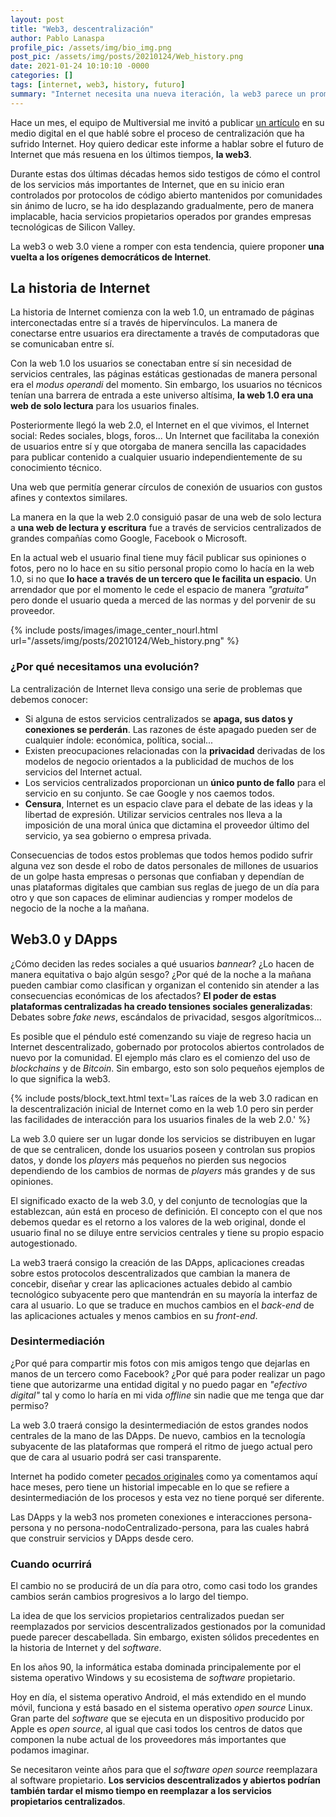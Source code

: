 ```yaml
---
layout: post
title: "Web3, descentralización"
author: Pablo Lanaspa
profile_pic: /assets/img/bio_img.png
post_pic: /assets/img/posts/20210124/Web_history.png
date: 2021-01-24 10:10:10 -0000
categories: []
tags: [internet, web3, history, futuro]
summary: "Internet necesita una nueva iteración, la web3 parece un prometedor candidato... ¿De qué estamos hablando?"
---
```


Hace un mes, el equipo de Multiversial me invitó a publicar [un artículo](https://multiversial.es/el-mundo-en-que-vivimos/retos-del-futuro/el-invitado-experto-pablo-lanaspa-un-internet-descentralizado/) en su medio digital en el que hablé sobre el proceso de centralización que ha sufrido Internet. Hoy quiero dedicar este informe a hablar sobre el futuro de Internet que más resuena en los últimos tiempos, **la web3**.

Durante estas dos últimas décadas hemos sido testigos de cómo el control de los servicios más importantes de Internet, que en su inicio eran controlados por protocolos de código abierto mantenidos por comunidades sin ánimo de lucro, se ha ido desplazando gradualmente, pero de manera implacable, hacia servicios propietarios operados por grandes empresas tecnológicas de Silicon Valley.

La web3 o web 3.0 viene a romper con esta tendencia, quiere proponer **una vuelta a los orígenes democráticos de Internet**.


## La historia de Internet

La historia de Internet comienza con la web 1.0, un entramado de páginas interconectadas entre sí a través de hipervínculos. La manera de conectarse entre usuarios era directamente a través de computadoras que se comunicaban entre sí.

Con la web 1.0 los usuarios se conectaban entre sí sin necesidad de servicios centrales, las páginas estáticas gestionadas de manera personal era el *modus operandi* del momento. Sin embargo, los usuarios no técnicos tenían una barrera de entrada a este universo altísima, **la web 1.0 era una web de solo lectura** para los usuarios finales.

Posteriormente llegó la web 2.0, el Internet en el que vivimos, el Internet social: Redes sociales, blogs, foros... Un Internet que facilitaba la conexión de usuarios entre sí y que otorgaba de manera sencilla las capacidades para publicar contenido a cualquier usuario independientemente de su conocimiento técnico.

Una web que permitía generar círculos de conexión de usuarios con gustos afines y contextos similares.

La manera en la que la web 2.0 consiguió pasar de una web de solo lectura a **una web de lectura y escritura** fue a través de servicios centralizados de grandes compañías como Google, Facebook o Microsoft.

En la actual web el usuario final tiene muy fácil publicar sus opiniones o fotos, pero no lo hace en su sitio personal propio como lo hacía en la web 1.0, si no que **lo hace a través de un tercero que le facilita un espacio**. Un arrendador que por el momento le cede el espacio de manera *"gratuita"* pero donde el usuario queda a merced de las normas y del porvenir de su proveedor. 

{% include posts/images/image_center_nourl.html url="/assets/img/posts/20210124/Web_history.png" %}


### ¿Por qué necesitamos una evolución?

La centralización de Internet lleva consigo una serie de problemas que debemos conocer:
- Si alguna de estos servicios centralizados se **apaga, sus datos y conexiones se perderán**. Las razones de éste apagado pueden ser de cualquier índole: económica, política, social...
- Existen preocupaciones relacionadas con la **privacidad** derivadas de los modelos de negocio orientados a la publicidad de muchos de los servicios del Internet actual.
- Los servicios centralizados proporcionan un **único punto de fallo** para el servicio en su conjunto. Se cae Google y nos caemos todos.
- **Censura**, Internet es un espacio clave para el debate de las ideas y la libertad de expresión. Utilizar servicios centrales nos lleva a la imposición de una moral única que dictamina el proveedor último del servicio, ya sea gobierno o empresa privada.

Consecuencias de todos estos problemas que todos hemos podido sufrir alguna vez son desde el robo de datos personales de millones de usuarios de un golpe hasta empresas o personas que confiaban y dependían de unas plataformas digitales que cambian sus reglas de juego de un día para otro y que son capaces de eliminar audiencias y romper modelos de negocio de la noche a la mañana.

## Web3.0 y DApps

¿Cómo deciden las redes sociales a qué usuarios *bannear*? ¿Lo hacen de manera equitativa o bajo algún sesgo? ¿Por qué de la noche a la mañana pueden cambiar como clasifican y organizan el contenido sin atender a las consecuencias económicas de los afectados? **El poder de estas plataformas centralizadas ha creado tensiones sociales generalizadas**: Debates sobre *fake news*, escándalos de privacidad, sesgos algorítmicos...

Es posible que el péndulo esté comenzando su viaje de regreso hacia un Internet descentralizado, gobernado por protocolos abiertos controlados de nuevo por la comunidad. El ejemplo más claro es el comienzo del uso de *blockchains* y de *Bitcoin*. Sin embargo, esto son solo pequeños ejemplos de lo que significa la web3.

{% include posts/block_text.html text='Las raíces de la web 3.0 radican en la descentralización inicial de Internet como en la web 1.0 pero sin perder las facilidades de interacción para los usuarios finales de la web 2.0.' %}

La web 3.0 quiere ser un lugar donde los servicios se distribuyen en lugar de que se centralicen, donde los usuarios poseen y controlan sus propios datos, y donde los *players* más pequeños no pierden sus negocios dependiendo de los cambios de normas de *players* más grandes y de sus opiniones.

El significado exacto de la web 3.0, y del conjunto de tecnologías que la establezcan, aún está en proceso de definición. El concepto con el que nos debemos quedar es el retorno a los valores de la web original, donde el usuario final no se diluye entre servicios centrales y tiene su propio espacio autogestionado.

La web3 traerá consigo la creación de las DApps, aplicaciones creadas sobre estos protocolos descentralizados que cambian la manera de concebir, diseñar y crear las aplicaciones actuales debido al cambio tecnológico subyacente pero que mantendrán en su mayoría la interfaz de cara al usuario. Lo que se traduce en muchos cambios en el *back-end* de las aplicaciones actuales y menos cambios en su *front-end*.

### Desintermediación

¿Por qué para compartir mis fotos con mis amigos tengo que dejarlas en manos de un tercero como Facebook? ¿Por qué para poder realizar un pago tiene que autorizarme una entidad digital y no puedo pagar en *"efectivo digital"* tal y como lo haría en mi vida *offline* sin nadie que me tenga que dar permiso?

La web 3.0 traerá consigo la desintermediación de estos grandes nodos centrales de la mano de las DApps. De nuevo, cambios en la tecnología subyacente de las plataformas que romperá el ritmo de juego actual pero que de cara al usuario podrá ser casi transparente.

Internet ha podido cometer [pecados originales](https://planaspa.com/2020/10/04/El-Pecado-Original.html) como ya comentamos aquí hace meses, pero tiene un historial impecable en lo que se refiere a desintermediación de los procesos y esta vez no tiene porqué ser diferente.

Las DApps y la web3 nos prometen conexiones e interacciones persona-persona y no persona-nodoCentralizado-persona, para las cuales habrá que construir servicios y DApps desde cero.

### Cuando ocurrirá

El cambio no se producirá de un día para otro, como casi todo los grandes cambios serán cambios progresivos a lo largo del tiempo.

La idea de que los servicios propietarios centralizados puedan ser reemplazados por servicios descentralizados gestionados por la comunidad puede parecer descabellada. Sin embargo, existen sólidos precedentes en la historia de Internet y del *software*. 

En los años 90, la informática estaba dominada principalemente por el sistema operativo Windows y su ecosistema de *software* propietario.

Hoy en día, el sistema operativo Android, el más extendido en el mundo móvil, funciona y está basado en el sistema operativo *open source* Linux. Gran parte del *software* que se ejecuta en un dispositivo producido por Apple es *open source*, al igual que casi todos los centros de datos que componen la nube actual de los proveedores más importantes que podamos imaginar.

Se necesitaron veinte años para que el *software open source* reemplazara al software propietario. **Los servicios descentralizados y abiertos podrían también tardar el mismo tiempo en reemplazar a los servicios propietarios centralizados**.

